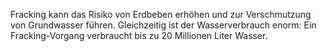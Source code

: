 Fracking kann das Risiko von Erdbeben erhöhen und zur Verschmutzung von Grundwasser führen. Gleichzeitig ist der Wasserverbrauch enorm: Ein Fracking-Vorgang verbraucht bis zu 20 Millionen Liter Wasser.
